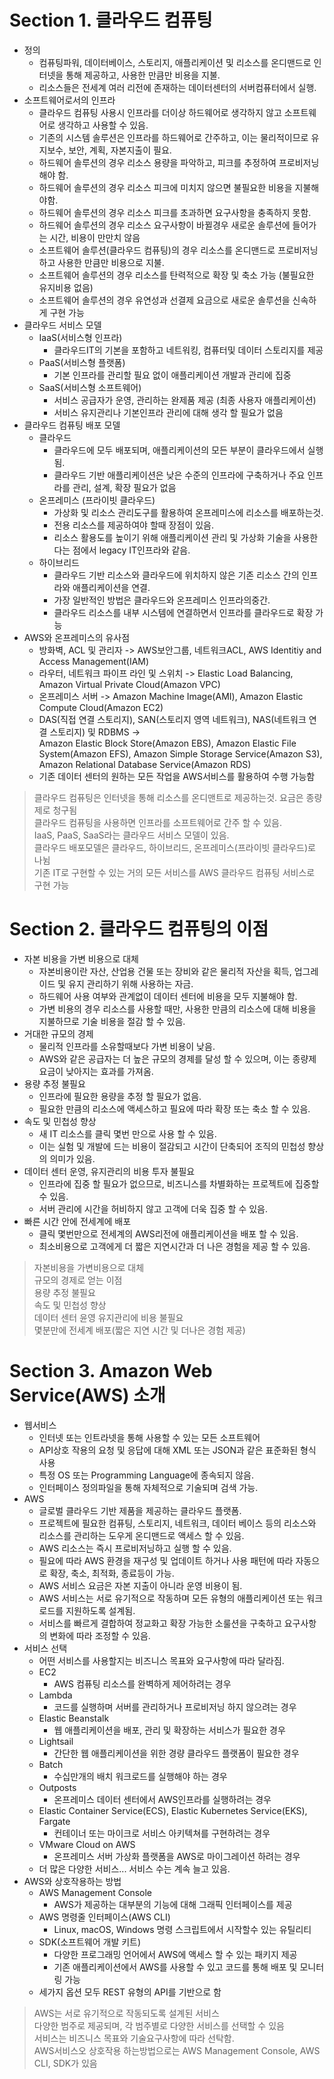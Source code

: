 # Section 1. 클라우드 컴퓨팅
- 정의
  - 컴퓨팅파워, 데이터베이스, 스토리지, 애플리케이션 및 리소스를 온디맨드로 인터넷을 통해 제공하고, 사용한 만큼만 비용을 지불.
  - 리소스들은  전세계 여러 리전에 존재하는 데이터센터의 서버컴퓨터에서 실행.
- 소프트웨어로서의 인프라
  - 클라우드 컴퓨팅 사용시 인프라를 더이상 하드웨어로 생각하지 않고 소프트웨어로 생각하고 사용할 수 있음.
  - 기존의 시스템 솔루션은 인프라를 하드웨어로 간주하고, 이는 물리적이므로 유지보수, 보안, 계획, 자본지출이 필요.
  - 하드웨어 솔루션의 경우 리소스 용량을 파악하고, 피크를 추정하여 프로비저닝 해야 함.
  - 하드웨어 솔루션의 경우 리소스 피크에 미치지 않으면 불필요한 비용을 지불해야함.
  - 하드웨어 솔루션의 경우 리소스 피크를 초과하면 요구사항을 충족하지 못함.
  - 하드웨어 솔루션의 경우 리소스 요구사항이 바뀔경우 새로운 솔루션에 들어가는 시간, 비용이 만만치 않음
  - 소프트웨어 솔루션(클라우드 컴퓨팅)의 경우 리소스를 온디맨드로 프로비저닝하고 사용한 만큼만 비용으로 지불.
  - 소프트웨어 솔루션의 경우 리소스를 탄력적으로 확장 및 축소 가능 (불필요한 유지비용 없음)
  - 소프트웨어 솔루션의 경우 유연성과 선결제 요금으로 새로운 솔루션을 신속하게 구현 가능
- 클라우드 서비스 모델
  - IaaS(서비스형 인프라)
    - 클라우드IT의 기본을 포함하고 네트워킹, 컴퓨터및 데이터 스토리지를 제공
  - PaaS(서비스형 플랫폼)
    - 기본  인프라를 관리할 필요 없이 애플리케이션 개발과 관리에 집중
  - SaaS(서비스형 소프트웨어)
    - 서비스 공급자가 운영, 관리하는 완제품 제공 (최종 사용자 애플리케이션)
    - 서비스 유지관리나 기본인프라 관리에 대해 생각 할 필요가 없음
- 클라우드 컴퓨팅 배포 모델
  - 클라우드
    - 클라우드에 모두 배포되며, 애플리케이션의 모든 부분이 클라우드에서 실행 됨.
    - 클라우드 기반 애플리케이션은 낮은 수준의 인프라에 구축하거나 주요 인프라를 관리, 설계, 확장 필요가 없음
  - 온프레미스 (프라이빗 클라우드)
    - 가상화 및 리소스 관리도구를 활용하여 온프레미스에 리소스를 배포하는것.
    - 전용 리소스를 제공하여야 할때 장점이 있음.
    - 리소스 활용도를 높이기 위해 애플리케이션 관리 및 가상화 기술을 사용한다는 점에서 legacy IT인프라와 같음.
  - 하이브리드
    - 클라우드 기반 리소스와 클라우드에 위치하지 않은 기존 리소스 간의 인프라와 애플리케이션을 연결.
    - 가장 일반적인 방법은 클라우드와 온프레미스 인프라의중간.
    - 클라우드 리소스를 내부 시스템에 연결하면서 인프라를 클라우드로 확장 가능
- AWS와 온프레미스의 유사점
  - 방화벽, ACL 및 관리자 -> AWS보안그룹, 네트워크ACL, AWS Identitiy and Access Management(IAM)
  - 라우터, 네트워크 파이프 라인 및 스위치 -> Elastic Load Balancing, Amazon Virtual Private Cloud(Amazon VPC)
  - 온프레미스 서버 -> Amazon Machine Image(AMI), Amazon Elastic Compute Cloud(Amazon EC2)
  - DAS(직접 연결 스토리지), SAN(스토리지 영역 네트워크), NAS(네트워크 연결 스토리지) 및 RDBMS -><br>Amazon Elastic Block Store(Amazon EBS), Amazon Elastic File System(Amazon EFS), Amazon Simple Storage Service(Amazon S3), Amazon Relational Database Service(Amazon RDS)
  - 기존 데이터 센터의 원하는 모든 작업을 AWS서비스를 활용하여 수행 가능함
> 클라우드 컴퓨팅은 인터넷을 통해 리소스를 온디맨트로 제공하는것. 요금은 종량제로 청구됨<br>
> 클라우드 컴퓨팅을 사용하면 인프라를 소프트웨어로 간주 할 수 있음.<br>
> IaaS, PaaS, SaaS라는 클라우드 서비스 모델이 있음.<br>
> 클라우드 배포모델은 클라우드, 하이브리드, 온프레미스(프라이빗 클라우드)로 나뉨<br>
> 기존 IT로 구현할 수 있는 거의 모든 서비스를 AWS 클라우드 컴퓨팅 서비스로 구현 가능
# Section 2. 클라우드 컴퓨팅의 이점
- 자본 비용을 가변 비용으로 대체
  - 자본비용이란 자산, 산업용 건물 또는 장비와 같은 물리적 자산을 획득, 업그레이드 및 유지 관리하기 위해 사용하는 자금.
  - 하드웨어 사용 여부와 관계없이 데이터 센터에 비용을 모두 지불해야 함.
  - 가변 비용의 경우 리소스를 사용할 때만, 사용한 만큼의 리소스에 대해 비용을 지불하므로 기술 비용을 절감 할 수 있음.
- 거대한 규모의 경제
  - 물리적 인프라를 소유할때보다 가변 비용이 낮음.
  - AWS와 같은 공급자는 더 높은 규모의 경제를 달성 할 수 있으며, 이는 종량제 요금이 낮아지는 효과를 가져옴.
- 용량 추정 불필요
  - 인프라에 필요한 용량을 추정 할 필요가 없음.
  - 필요한 만큼의 리소스에 액세스하고 필요에 따라 확장 또는 축소 할 수 있음.
- 속도 및 민첩성 향상
  - 새 IT 리소스를 클릭 몇번 만으로 사용 할 수 있음.
  - 이는 실험 및 개발에 드는 비용이 절감되고 시간이 단축되어 조직의 민첩성 향상의 의미가 있음.
- 데이터 센터 운영, 유지관리의 비용 투자 불필요
  - 인프라에 집중 할 필요가 없으므로, 비즈니스를 차별화하는 프로젝트에 집중할 수 있음.
  - 서버 관리에 시간을 허비하지 않고 고객에 더욱 집중 할 수 있음.
- 빠른 시간 안에 전세계에 배포
  - 클릭 몇번만으로 전세계의 AWS리전에 애플리케이션을 배포 할 수 있음.
  - 최소비용으로 고객에게 더 짧은 지연시간과 더 나은 경험을 제공 할 수 있음.
> 자본비용을 가변비용으로 대체<br>
> 규모의 경제로 얻는 이점<br>
> 용량 추정 불필요<br>
> 속도 및 민첩성 향상<br>
> 데이터 센터 윤영 유지관리에 비용 불필요<br>
> 몇분만에 전세계 배포(짧은 지연 시간 및 더나은 경험 제공)
# Section 3. Amazon Web Service(AWS) 소개
- 웹서비스
  - 인터넷 또는 인트라넷을 통해 사용할 수 있는 모든 소프트웨어
  - API상호 작용의 요청 및 응답에 대해 XML 또는 JSON과 같은 표준화된 형식 사용
  - 특정 OS 또는 Programming Language에 종속되지 않음.
  - 인터페이스 정의파일을 통해 자체적으로 기술되며 검색 가능.
- AWS
  - 글로벌 클라우드 기반 제품을 제공하는 클라우드 플랫폼.
  - 프로젝트에 필요한 컴퓨팅, 스토리지, 네트워크, 데이터 베이스 등의 리소스와 리소스를 관리하는 도우게 온디맨드로 액세스 할 수 있음.
  - AWS 리소스는 즉시 프로비저닝하고 실행 할 수 있음.
  - 필요에 따라 AWS 환경을 재구성 및 업데이트 하거나 사용 패턴에 따라 자동으로 확장, 축소, 최적화, 종료등이 가능.
  - AWS 서비스 요금은 자본 지출이 아니라 운영 비용이 됨.
  - AWS 서비스는 서로 유기적으로 작동하며 모든 유형의 애플리케이션 또는 워크로드를 지원하도록 설계됨.
  - 서비스를 빠르게 결합하여 정교화고 확장 가능한 소룰션을 구축하고 요구사항의 변화에 따라 조정할 수 있음.
- 서비스 선택
  - 어떤 서비스를 사용할지는 비즈니스 목표와 요구사항에 따라 달라짐.
  - EC2
    - AWS 컴퓨팅 리소스를 완벽하게 제어하려는 경우
  - Lambda
    - 코드를 실행하며 서버를 관리하거나 프로비저닝 하지 않으려는 경우
  - Elastic Beanstalk 
    - 웹 애플리케이션을 배포, 관리 및 확장하는 서비스가 필요한 경우
  - Lightsail
    - 간단한 웹 애플리케이션을 위한 경량 클라우드 플랫폼이 필요한 경우
  - Batch 
    - 수십만개의 배치 워크로드를 실행해야 하는 경우
  - Outposts
    - 온프레미스 데이터 센터에서 AWS인프라를 실행하려는 경우
  - Elastic Container Service(ECS), Elastic Kubernetes Service(EKS), Fargate
    - 컨테이너 또는 마이크로 서비스 아키텍쳐를 구현하려는 경우
  - VMware Cloud on AWS
    - 온프레미스 서버 가상화 플랫폼을 AWS로 마이그레이션 하려는 경우
  - 더 많은 다양한 서비스... 서비스 수는 계속 늘고 있음.
- AWS와 상호작용하는 방법
  - AWS Management Console
    - AWS가 제공하는 대부분의 기능에 대해 그래픽 인터페이스를 제공
  - AWS 명령줄 인터페이스(AWS CLI)
    - Linux, macOS, Windows 명령 스크립트에서 시작할수 있는 유틸리티
  - SDK(소프트웨어 개발 키트)
    - 다양한 프로그래밍 언어에서 AWS에 액세스 할 수 있는 패키지 제공
    - 기존 애플리케이션에서 AWS를 사용할 수 있고 코드를 통해 배포 및 모니터링 가능
  - 세가지 옵션 모두 REST 유형의 API를 기반으로 함
> AWS는 서로 유기적으로 작동되도록 설계된 서비스<br>
> 다양한 범주로 제공되며, 각 범주별로 다양한 서비스를 선택할 수 있음<br>
> 서비스는 비즈니스 목표와 기술요구사항에 따라 선탁함.<br>
> AWS서비스오 상호작용 하는방법으로는 AWS Management Console, AWS CLI, SDK가 있음
